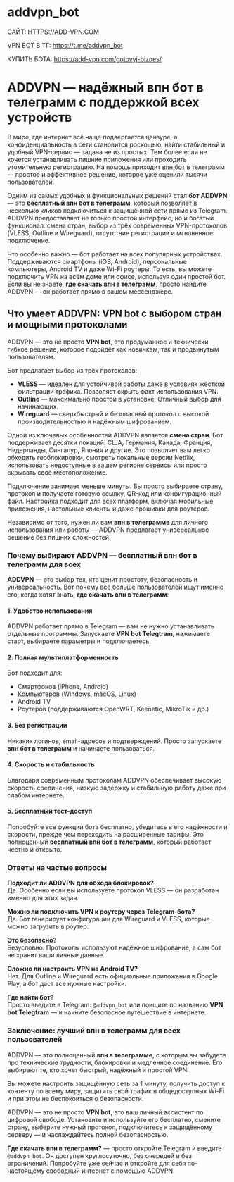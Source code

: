 # addvpn_bot

САЙТ: HTTPS://ADD-VPN.COM

VPN БОТ В ТГ: https://t.me/addvpn_bot

КУПИТЬ БОТА: https://add-vpn.com/gotovyj-biznes/


<h1>ADDVPN — надёжный впн бот в телеграмм с поддержкой всех устройств</h1>
<p>В мире, где интернет всё чаще подвергается цензуре, а конфиденциальность в сети становится роскошью, найти стабильный и удобный VPN-сервис — задача не из простых. Тем более если не хочется устанавливать лишние приложения или проходить утомительную регистрацию. На помощь приходит <a href="https://add-vpn.com">впн бот</a> в телеграмм — простое и эффективное решение, которое уже оценили тысячи пользователей.</p>

<p>Одним из самых удобных и функциональных решений стал <strong>бот ADDVPN</strong> — это <strong>бесплатный впн бот в телеграмм</strong>, который позволяет в несколько кликов подключиться к защищённой сети прямо из Telegram. ADDVPN предоставляет не только простой интерфейс, но и богатый функционал: смена стран, выбор из трёх современных VPN-протоколов (VLESS, Outline и Wireguard), отсутствие регистрации и мгновенное подключение.</p>

<p>Что особенно важно — бот работает на всех популярных устройствах. Поддерживаются смартфоны (iOS, Android), персональные компьютеры, Android TV и даже Wi-Fi роутеры. То есть, вы можете подключить VPN на всём доме или офисе, используя один простой бот. Если вы не знаете, <strong>где скачать впн в телеграмм</strong>, просто найдите ADDVPN — он работает прямо в вашем мессенджере.</p>

<h2>Что умеет ADDVPN: VPN bot с выбором стран и мощными протоколами</h2>
<p>ADDVPN — это не просто <strong>VPN bot</strong>, это продуманное и технически гибкое решение, которое подойдёт как новичкам, так и продвинутым пользователям.</p>

<p>Бот предлагает выбор из трёх протоколов:</p>
<ul>
<li><strong>VLESS</strong> — идеален для устойчивой работы даже в условиях жёсткой фильтрации трафика. Позволяет скрыть факт использования VPN.</li>
<li><strong>Outline</strong> — максимально простой в установке. Отличный выбор для начинающих.</li>
<li><strong>Wireguard</strong> — сверхбыстрый и безопасный протокол с высокой производительностью и надёжным шифрованием.</li>
</ul>

<p>Одной из ключевых особенностей ADDVPN является <strong>смена стран</strong>. Бот поддерживает десятки локаций: США, Германия, Канада, Франция, Нидерланды, Сингапур, Япония и другие. Это позволяет вам легко обходить геоблокировки, смотреть локальные версии Netflix, использовать недоступные в вашем регионе сервисы или просто скрывать своё местоположение.</p>

<p>Подключение занимает меньше минуты. Вы просто выбираете страну, протокол и получаете готовую ссылку, QR-код или конфигурационный файл. Настройка подходит для всех платформ, включая мобильные приложения, настольные клиенты и даже прошивки для роутеров.</p>

<p>Независимо от того, нужен ли вам <strong>впн в телеграмме</strong> для личного использования или работы — ADDVPN предлагает универсальное решение без лишних сложностей.</p>

<h3>Почему выбирают ADDVPN — бесплатный впн бот в телеграмм для всех</h3>
<p><strong>ADDVPN</strong> — это выбор тех, кто ценит простоту, безопасность и универсальность. Вот почему всё больше пользователей ищут именно его, когда хотят знать, <strong>где скачать впн в телеграмм</strong>:</p>

<h4>1. Удобство использования</h4>
<p>ADDVPN работает прямо в Telegram — вам не нужно устанавливать отдельные программы. Запускаете <strong>VPN bot Telegtram</strong>, нажимаете старт, выбираете параметры и подключаетесь.</p>

<h4>2. Полная мультиплатформенность</h4>
<p>Бот подходит для:</p>
<ul>
<li>Смартфонов (iPhone, Android)</li>
<li>Компьютеров (Windows, macOS, Linux)</li>
<li>Android TV</li>
<li>Роутеров (поддерживаются OpenWRT, Keenetic, MikroTik и др.)</li>
</ul>

<h4>3. Без регистрации</h4>
<p>Никаких логинов, email-адресов и подтверждений. Просто запускаете <strong>впн бот в телеграмм</strong> и начинаете пользоваться.</p>

<h4>4. Скорость и стабильность</h4>
<p>Благодаря современным протоколам ADDVPN обеспечивает высокую скорость соединения, низкую задержку и стабильную работу даже при слабом интернете.</p>

<h4>5. Бесплатный тест-доступ</h4>
<p>Попробуйте все функции бота бесплатно, убедитесь в его надёжности и скорости, прежде чем переходить на расширенные тарифы. Это полноценный <strong>бесплатный впн бот в телеграмм</strong>, который работает честно и открыто.</p>

<h3>Ответы на частые вопросы</h3>
<p><strong>Подходит ли ADDVPN для обхода блокировок?</strong><br>Да. Особенно если вы используете протокол VLESS — он разработан именно для этих задач.</p>

<p><strong>Можно ли подключить VPN к роутеру через Telegram-бота?</strong><br>Да. Бот генерирует конфигурации для Wireguard и VLESS, которые можно загрузить в роутер.</p>

<p><strong>Это безопасно?</strong><br>Безусловно. Протоколы используют надёжное шифрование, а сам бот не хранит ваши личные данные.</p>

<p><strong>Сложно ли настроить VPN на Android TV?</strong><br>Нет. Для Outline и Wireguard есть официальные приложения в Google Play, а бот даст все нужные настройки.</p>

<p><strong>Где найти бот?</strong><br>Просто введите в Telegram: <code>@addvpn_bot</code> или поищите по названию <strong>VPN bot Telegtram</strong> — и начните безопасное путешествие в интернете.</p>

<h3>Заключение: лучший впн в телеграмм для всех пользователей</h3>
<p>ADDVPN — это полноценный <strong>впн в телеграмме</strong>, с которым вы забудете про технические трудности, блокировки и медленное соединение. Его выбирают те, кто хочет быстрый, надёжный и простой VPN.</p>

<p>Вы можете настроить защищённую сеть за 1 минуту, получить доступ к контенту по всему миру, защитить свой трафик в общедоступных Wi-Fi и при этом не беспокоиться о безопасности.</p>

<p>ADDVPN — это не просто <strong>VPN bot</strong>, это ваш личный ассистент по цифровой свободе. Установите и используйте его бесплатно, смените страну, выберите нужный протокол, подключитесь к защищённому серверу — и наслаждайтесь полной безопасностью.</p>

<p><strong>Где скачать впн в телеграмм?</strong> — просто откройте Telegram и введите <code>@addvpn_bot</code>. Он доступен круглосуточно, без очередей и без ограничений. Попробуйте уже сейчас и откройте для себя по-настоящему свободный интернет с помощью ADDVPN.</p>


